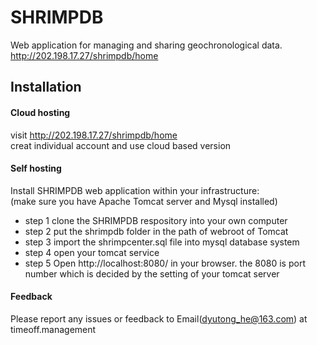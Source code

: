 SHRIMPDB
===
Web application for managing and sharing geochronological data.  <br>
http://202.198.17.27/shrimpdb/home<br>
## Installation
#### Cloud hosting
visit http://202.198.17.27/shrimpdb/home<br>
creat individual account and use cloud based version
#### Self hosting
Install SHRIMPDB web application within your infrastructure:<br>
(make sure you have Apache Tomcat server and Mysql installed)<br>
* step 1  clone the SHRIMPDB respository into your own computer 
* step 2  put the shrimpdb folder in the path of webroot of Tomcat
* step 3  import the shrimpcenter.sql file into mysql database system
* step 4  open your tomcat service
* step 5  Open http://localhost:8080/ in your browser. the 8080 is port number which is decided by the setting of your tomcat server
#### Feedback
Please report any issues or feedback to Email(dyutong_he@163.com) at timeoff.management
